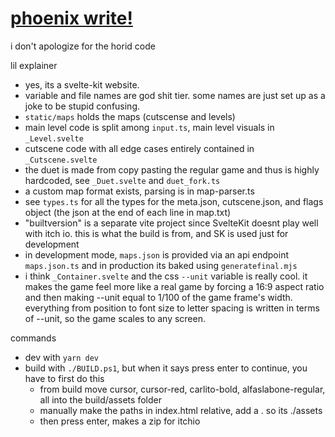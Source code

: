 # [phoenix write!](https://davecode.itch.io/pheonix-write)

i don't apologize for the horid code

lil explainer
- yes, its a svelte-kit website.
- variable and file names are god shit tier. some names are just set up as a joke to be stupid confusing.
- `static/maps` holds the maps (cutscense and levels)
- main level code is split among `input.ts`, main level visuals in `_Level.svelte`
- cutscene code with all edge cases entirely contained in `_Cutscene.svelte`
- the duet is made from copy pasting the regular game and thus is highly hardcoded, see `_Duet.svelte` and `duet_fork.ts`
- a custom map format exists, parsing is in map-parser.ts
- see `types.ts` for all the types for the meta.json, cutscene.json, and flags object (the json at the end of each line in map.txt)
- "builtversion" is a separate vite project since SvelteKit doesnt play well with itch io. this is what the build is from, and SK is used just for development
- in development mode, `maps.json` is provided via an api endpoint `maps.json.ts` and in production its baked using `generatefinal.mjs`
- i think `_Container.svelte` and the css `--unit` variable is really cool. it makes the game feel more like a real game by forcing a 16:9 aspect ratio and then making --unit equal to 1/100 of the game frame's width. everything from position to font size to letter spacing is written in terms of --unit, so the game scales to any screen.

commands
- dev with `yarn dev`
- build with `./BUILD.ps1`, but when it says press enter to continue, you have to first do this
  - from build move cursor, cursor-red, carlito-bold, alfaslabone-regular, all into the build/assets folder
  - manually make the paths in index.html relative, add a . so its ./assets
  - then press enter, makes a zip for itchio

